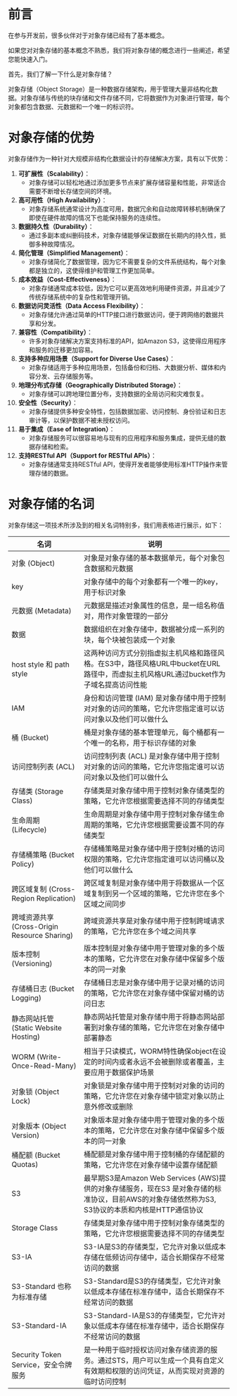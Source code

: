 # 前言

在参与开发前，很多伙伴对于对象存储已经有了基本概念。

如果您对对象存储的基本概念不熟悉，我们将对象存储的概念进行一些阐述，希望您能快速入门。

首先，我们了解一下什么是对象存储？

对象存储（Object Storage）是一种数据存储架构，用于管理大量非结构化数据。对象存储与传统的块存储和文件存储不同，它将数据作为对象进行管理，每个对象都包含数据、元数据和一个唯一的标识符。


# 对象存储的优势

对象存储作为一种针对大规模非结构化数据设计的存储解决方案，具有以下优势：
1. **可扩展性（Scalability）**：
   - 对象存储可以轻松地通过添加更多节点来扩展存储容量和性能，非常适合需要不断增长存储空间的环境。
2. **高可用性（High Availability）**：
   - 对象存储系统通常设计为高度可用，数据冗余和自动故障转移机制确保了即使在硬件故障的情况下也能保持服务的连续性。
3. **数据持久性（Durability）**：
   - 通过多副本或纠删码技术，对象存储能够保证数据在长期内的持久性，抵御多种故障情况。
4. **简化管理（Simplified Management）**：
   - 对象存储简化了数据管理，因为它不需要复杂的文件系统结构，每个对象都是独立的，这使得维护和管理工作更加简单。
5. **成本效益（Cost-Effectiveness）**：
   - 对象存储通常成本较低，因为它可以更高效地利用硬件资源，并且减少了传统存储系统中的复杂性和管理开销。
6. **数据访问灵活性（Data Access Flexibility）**：
   - 对象存储允许通过简单的HTTP接口进行数据访问，便于跨网络的数据共享和分发。
7. **兼容性（Compatibility）**：
   - 许多对象存储解决方案支持标准的API，如Amazon S3，这使得应用程序和服务的迁移更加容易。
8. **支持多种应用场景（Support for Diverse Use Cases）**：
   - 对象存储适用于多种应用场景，包括备份和归档、大数据分析、媒体和内容分发、云存储服务等。
9. **地理分布式存储（Geographically Distributed Storage）**：
   - 对象存储可以跨地理位置分布，支持数据的全局访问和灾难恢复。
10. **安全性（Security）**：
    - 对象存储提供多种安全特性，包括数据加密、访问控制、身份验证和日志审计等，以保护数据不被未授权访问。
11. **易于集成（Ease of Integration）**：
    - 对象存储服务可以很容易地与现有的应用程序和服务集成，提供无缝的数据存储和检索。
12. **支持RESTful API（Support for RESTful APIs）**：
    - 对象存储通常支持RESTful API，使得开发者能够使用标准HTTP操作来管理存储的数据。



# 对象存储的名词

对象存储这一项技术所涉及到的相关名词特别多，我们用表格进行展示，如下：

|  名词 |  说明 |
| - | -  |
| 对象 (Object) | 对象是对象存储的基本数据单元，每个对象包含数据和元数据 |
| key | 对象存储中的每个对象都有一个唯一的key，用于标识对象|
| 元数据 (Metadata) | 元数据是描述对象属性的信息，是一组名称值对，用作对象管理的一部分 |
| 数据 | 数据组织在对象存储中，数据被分成一系列的块，每个块被包装成一个对象|
| host style 和 path style    |  这两种访问方式分别指虚拟主机风格和路径风格。在S3中，路径风格URL中bucket在URL路径中，而虚拟主机风格URL通过bucket作为子域名提高访问性能   |
| IAM | 身份和访问管理 (IAM) 是对象存储中用于控制对对象的访问的策略，它允许您指定谁可以访问对象以及他们可以做什么|
| 桶 (Bucket) | 桶是对象存储的基本管理单元，每个桶都有一个唯一的名称，用于标识存储的对象 |
| 访问控制列表 (ACL) | 访问控制列表 (ACL) 是对象存储中用于控制对对象的访问的策略，它允许您指定谁可以访问对象以及他们可以做什么 |
| 存储类 (Storage Class) | 存储类是对象存储中用于控制对象存储类型的策略，它允许您根据需要选择不同的存储类型 |
| 生命周期 (Lifecycle) | 生命周期是对象存储中用于控制对象存储生命周期的策略，它允许您根据需要设置不同的存储类型 |
| 存储桶策略 (Bucket Policy) | 存储桶策略是对象存储中用于控制对桶的访问权限的策略，它允许您指定谁可以访问桶以及他们可以做什么
| 跨区域复制 (Cross-Region Replication) | 跨区域复制是对象存储中用于将数据从一个区域复制到另一个区域的策略，它允许您在多个区域之间同步|
| 跨域资源共享 (Cross-Origin Resource Sharing) | 跨域资源共享是对象存储中用于控制跨域请求的策略，它允许您在多个域之间共享|
| 版本控制 (Versioning) | 版本控制是对象存储中用于管理对象的多个版本的策略，它允许您在对象存储中保留多个版本的同一对象|
| 存储桶日志 (Bucket Logging) | 存储桶日志是对象存储中用于记录对桶的访问的策略，它允许您在对象存储中保留对桶的访问日志|
| 静态网站托管 (Static Website Hosting) | 静态网站托管是对象存储中用于将静态网站部署到对象存储的策略，它允许您在对象存储中部署静态|
| WORM  (Write-Once-Read-Many) | 相当于只读模式，WORM特性确保object在设定的时间内或者永远不会被删除或者覆盖，主要应用于数据保护场景|
| 对象锁 (Object Lock) | 对象锁是对象存储中用于控制对对象的访问的策略，它允许您在对象存储中锁定对象以防止意外修改或删除|
| 对象版本 (Object Version) | 对象版本是对象存储中用于管理对象的多个版本的策略，它允许您在对象存储中保留多个版本的同一对象|
| 桶配额 (Bucket Quotas) | 桶配额是对象存储中用于控制桶的存储配额的策略，它允许您在对象存储中设置存储配额|
| S3 | 最早期S3是Amazon Web Services (AWS)提供的对象存储服务，现在S3 是对象存储的标准协议，目前AWS的对象存储依然称为S3, S3协议的本质和内核是HTTP通信协议 |
| Storage Class | 存储类是对象存储中用于控制对象存储类型的策略，它允许您根据需要选择不同的存储类型|
| S3-IA | S3-IA是S3的存储类型，它允许对象以低成本存储在低频访问存储中，适合长期保存不经常访问的数据|
| S3-Standard 也称为标准存储| S3-Standard是S3的存储类型，它允许对象以低成本存储在标准存储中，适合长期保存不经常访问的数据|
| S3-Standard-IA | S3-Standard-IA是S3的存储类型，它允许对象以低成本存储在标准存储中，适合长期保存不经常访问的数据|
| Security Token Service，安全令牌服务 | 是一种用于临时授权访问对象存储资源的服务。通过STS，用户可以生成一个具有自定义有效期和权限的访问凭证，从而实现对资源的临时访问控制|

